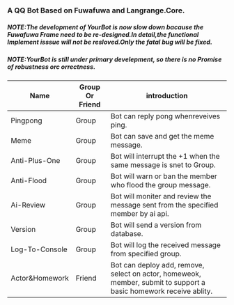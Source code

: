 ### A QQ Bot Based on Fuwafuwa and Langrange.Core.

##### NOTE:The development of YourBot is now slow down bacause the Fuwafuwa Frame need to be re-designed.In detail,the functional Implement isssue will not be resloved.Only the fatal bug will be fixed.

##### NOTE:YourBot is still under primary develepment, so there is no Promise of robustness orc orrectness.

| Name           | Group Or Friend | introduction                                                 |
| -------------- | --------------- | ------------------------------------------------------------ |
| Pingpong       | Group           | Bot can reply pong whenreveives ping.                        |
| Meme           | Group           | Bot can save and get the meme message.                       |
| Anti-Plus-One  | Group           | Bot will interrupt the +1 when the same message is snet to Group. |
| Anti-Flood     | Group           | Bot will warn or ban the member who flood the group message. |
| Ai-Review      | Group           | Bot will moniter and review the message sent from the specified member by ai api. |
| Version        | Group           | Bot will send a version from database.                       |
| Log-To-Console | Group           | Bot will log the received message from specified group.      |
| Actor&Homework | Friend          | Bot can deploy add, remove, select on actor, homeweok, member, submit to support a basic homework receive ablity. |

